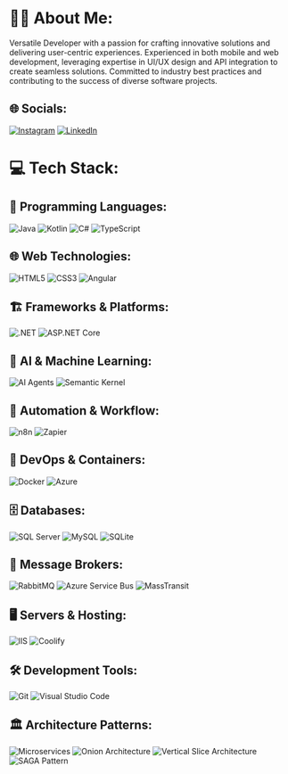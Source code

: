 # 👨‍💻 About Me:
Versatile Developer with a passion for crafting innovative solutions and delivering user-centric experiences. Experienced in both mobile and web development, leveraging expertise in UI/UX design and API integration to create seamless solutions. Committed to industry best practices and contributing to the success of diverse software projects.

## 🌐 Socials:
[![Instagram](https://img.shields.io/badge/Instagram-%23E4405F.svg?logo=Instagram&logoColor=white)](https://instagram.com/i_a_m_g_a_u_r_a_v)
[![LinkedIn](https://img.shields.io/badge/LinkedIn-%230077B5.svg?logo=linkedin&logoColor=white)](https://linkedin.com/in/iamgaurav110) 

# 💻 Tech Stack:

## 🚀 Programming Languages:
![Java](https://img.shields.io/badge/java-%23ED8B00.svg?style=for-the-badge&logo=java&logoColor=white)
![Kotlin](https://img.shields.io/badge/kotlin-%230095D5.svg?style=for-the-badge&logo=kotlin&logoColor=white)
![C#](https://img.shields.io/badge/C%23-%23239120.svg?style=for-the-badge&logo=c-sharp&logoColor=white)
![TypeScript](https://img.shields.io/badge/TypeScript-%23007ACC.svg?style=for-the-badge&logo=typescript&logoColor=white)

## 🌐 Web Technologies:
![HTML5](https://img.shields.io/badge/HTML5-%23E34F26.svg?style=for-the-badge&logo=html5&logoColor=white)
![CSS3](https://img.shields.io/badge/CSS3-%231572B6.svg?style=for-the-badge&logo=css3&logoColor=white)
![Angular](https://img.shields.io/badge/Angular-%23DD0031.svg?style=for-the-badge&logo=angular&logoColor=white)

## 🏗️ Frameworks & Platforms:
![.NET](https://img.shields.io/badge/.NET-512BD4?style=for-the-badge&logo=.net&logoColor=white)
![ASP.NET Core](https://img.shields.io/badge/ASP.NET%20Core-512BD4?style=for-the-badge&logo=.net&logoColor=white)

## 🤖 AI & Machine Learning:
![AI Agents](https://img.shields.io/badge/AI%20Agents-FF6B6B?style=for-the-badge&logo=robot&logoColor=white)
![Semantic Kernel](https://img.shields.io/badge/Semantic%20Kernel-512BD4?style=for-the-badge&logo=microsoft&logoColor=white)

## 🔄 Automation & Workflow:
![n8n](https://img.shields.io/badge/n8n-FF6B6B?style=for-the-badge&logo=n8n&logoColor=white)
![Zapier](https://img.shields.io/badge/Zapier-FF4A00?style=for-the-badge&logo=zapier&logoColor=white)

## 🐳 DevOps & Containers:
![Docker](https://img.shields.io/badge/docker-%230db7ed.svg?style=for-the-badge&logo=docker&logoColor=white)
![Azure](https://img.shields.io/badge/azure-%230072C6.svg?style=for-the-badge&logo=azure-devops&logoColor=white)

## 🗄️ Databases:
![SQL Server](https://img.shields.io/badge/SQL%20Server-%23CC2927.svg?style=for-the-badge&logo=microsoft%20sql%20server&logoColor=white)
![MySQL](https://img.shields.io/badge/mysql-%2300f.svg?style=for-the-badge&logo=mysql&logoColor=white)
![SQLite](https://img.shields.io/badge/sqlite-%2307405e.svg?style=for-the-badge&logo=sqlite&logoColor=white)

## 🐰 Message Brokers:
![RabbitMQ](https://img.shields.io/badge/RabbitMQ-FF6600?style=for-the-badge&logo=rabbitmq&logoColor=white)
![Azure Service Bus](https://img.shields.io/badge/Azure%20Service%20Bus-0078D4?style=for-the-badge&logo=microsoft&logoColor=white)
![MassTransit](https://img.shields.io/badge/MassTransit-512BD4?style=for-the-badge&logo=.net&logoColor=white)

## 🖥️ Servers & Hosting:
![IIS](https://img.shields.io/badge/IIS-5C2D91?style=for-the-badge&logo=microsoft&logoColor=white)
![Coolify](https://img.shields.io/badge/Coolify-00D4AA?style=for-the-badge&logo=docker&logoColor=white)

## 🛠️ Development Tools:
![Git](https://img.shields.io/badge/git-%23F05033.svg?style=for-the-badge&logo=git&logoColor=white)
![Visual Studio Code](https://img.shields.io/badge/Visual%20Studio%20Code-007ACC?style=for-the-badge&logo=visual-studio-code&logoColor=white)

## 🏛️ Architecture Patterns:
![Microservices](https://img.shields.io/badge/Microservices-FF6B6B?style=for-the-badge&logo=kubernetes&logoColor=white)
![Onion Architecture](https://img.shields.io/badge/Onion%20Architecture-8B5CF6?style=for-the-badge&logo=layers&logoColor=white)
![Vertical Slice Architecture](https://img.shields.io/badge/Vertical%20Slice-10B981?style=for-the-badge&logo=slice&logoColor=white)
![SAGA Pattern](https://img.shields.io/badge/SAGA%20Pattern-FF6B6B?style=for-the-badge&logo=workflow&logoColor=white)
